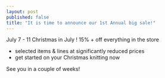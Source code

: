 ```yaml
---
layout: post
published: false
title: "It is time to announce our 1st Annual big sale!"
---
```




July 7 - 11
Christmas in July !
15% +  off everything in the store
- selected items & lines at significantly reduced prices
- get started on your Christmas knitting now

See you in a couple of weeks!
